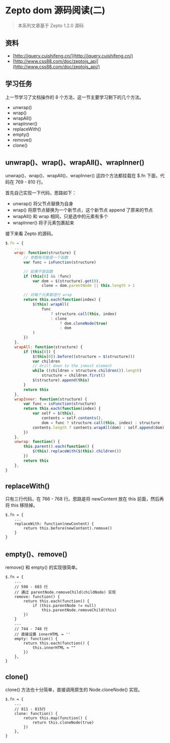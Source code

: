 # Zepto dom 源码阅读(二)

> 本系列文章基于 Zepto 1.2.0 源码

## 资料

*   [http://jquery.cuishifeng.cn/](http://jquery.cuishifeng.cn/)
*   [http://www.css88.com/doc/zeptojs_api](http://www.css88.com/doc/zeptojs_api/)

## 学习任务

上一节学习了文档操作的 8 个方法，这一节主要学习剩下的几个方法。

*   unwrap()
*   wrap()
*   wrapAll()
*   wrapInner()
*   replaceWith()
*   empty()
*   remove()
*   clone()

## unwrap()、wrap()、wrapAll()、wrapInner()

unwrap()、wrap()、wrapAll()、wrapInner() 这四个方法都挂载在 $.fn 下面，代码在 769 - 810 行。

首先自己实现一下代码，思路如下：
- unwrap() 将父节点替换为自身
- wrap() 将原节点替换为一个新节点，这个新节点 append 了原来的节点
- wrapAll() 和 wrap 相同，只是选中的元素有多个
- wrapInner() 将子元素包裹起来

接下来看 Zepto 的源码。

```javascript
$.fn = {
    ...
    wrap: function(structure) {
        // 参数有可能是一个函数
        var func = isFunction(structure)

        // 如果不是函数
        if (this[0] && !func)
            var dom = $(structure).get(0),
                clone = dom.parentNode || this.length > 1

        // 对每个元素都进行 wrap
        return this.each(function(index) {
            $(this).wrapAll(
                func
                    ? structure.call(this, index)
                    : clone
                        ? dom.cloneNode(true)
                        : dom
            )
        })
    },
    wrapAll: function(structure) {
        if (this[0]) {
            $(this[0]).before((structure = $(structure)))
            var children
            // drill down to the inmost element
            while ((children = structure.children()).length)
                structure = children.first()
            $(structure).append(this)
        }
        return this
    },
    wrapInner: function(structure) {
        var func = isFunction(structure)
        return this.each(function(index) {
            var self = $(this),
                contents = self.contents(),
                dom = func ? structure.call(this, index) : structure
            contents.length ? contents.wrapAll(dom) : self.append(dom)
        })
    },
    unwrap: function() {
        this.parent().each(function() {
            $(this).replaceWith($(this).children())
        })
        return this
    },
}
```

## replaceWith()

只有三行代码，在 766 - 768 行。思路是将 newContent 放在 this 前面，然后再将 this 移除掉。

```
$.fn = {
    ...
    replaceWith: function(newContent) {
        return this.before(newContent).remove() 
    }
}
```

## empty()、remove()

remove() 和 empty() 的实现很简单。

```
$.fn = {
    ...
    // 598 - 603 行
    // 通过 parentNode.removeChild(childNode) 实现
    remove: function() {
        return this.each(function() {
            if (this.parentNode != null)
                this.parentNode.removeChild(this)
        })
    }
    ...
    // 744 - 748 行
    // 直接设置 innerHTML = ''
    empty: function() {
        return this.each(function() {
            this.innerHTML = ""
        })
    },
}
```

## clone()

clone() 方法也十分简单，直接调用原生的 Node.cloneNode() 实现。

```
$.fn = {
    ...
    // 811 - 815行
    clone: function() {
        return this.map(function() {
            return this.cloneNode(true)
        })
    },
}
```